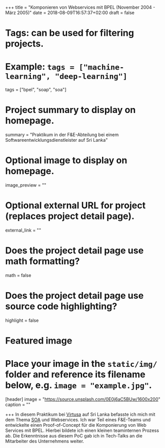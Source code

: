+++
title = "Komponieren von Webservices mit BPEL (November 2004 - März 2005)"
date = 2018-08-09T16:57:37+02:00
draft = false

# Tags: can be used for filtering projects.
# Example: `tags = ["machine-learning", "deep-learning"]`
tags = ["bpel", "soap", "soa"]

# Project summary to display on homepage.
summary = "Praktikum in der F&E-Abteilung bei einem Softwareentwicklungsdienstleister auf Sri Lanka"

# Optional image to display on homepage.
image_preview = ""

# Optional external URL for project (replaces project detail page).
external_link = ""

# Does the project detail page use math formatting?
math = false

# Does the project detail page use source code highlighting?
highlight = false

# Featured image
# Place your image in the `static/img/` folder and reference its filename below, e.g. `image = "example.jpg"`.
[header]
image = "https://source.unsplash.com/0E0j6aC5BUw/1600x200"
caption = ""

+++
In diesem Praktikum bei [Virtusa](https://www.virtusa.com/about-virtusa/) auf Sri Lanka befasste ich mich mit dem Thema [SOA](https://de.wikipedia.org/wiki/Serviceorientierte_Architektur) und Webservices. Ich war Teil eines F&E-Teams und entwickelte einen Proof-of-Concept für die Komponierung von Web Services mit BPEL. Hierbei bildete ich einen kleinen teaminternen Prozess ab. Die Erkenntnisse aus diesem PoC gab ich in Tech-Talks an die Mitarbeiter des Unternehmens weiter.
